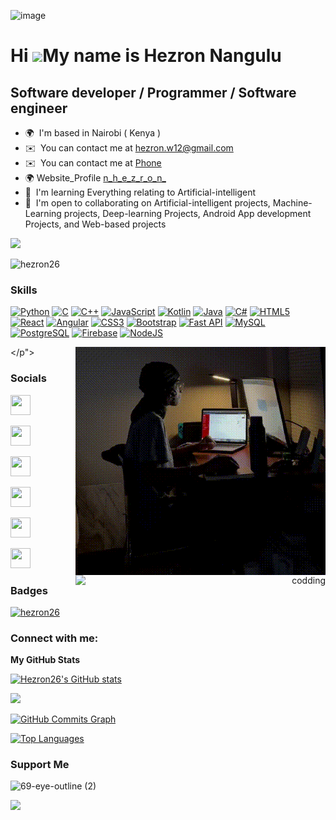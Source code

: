 ![image](https://user-images.githubusercontent.com/55835551/226181615-2a038180-4c77-43dc-8fa1-1b3ea5eb97aa.png)


Hi ![](https://user-images.githubusercontent.com/18350557/176309783-0785949b-9127-417c-8b55-ab5a4333674e.gif)My name is Hezron Nangulu
======================================================================================================================================

Software developer / Programmer / Software engineer
-------------------------------------------

* 🌍  I'm based in Nairobi ( Kenya )
* ✉️  You can contact me at [hezron.w12@gmail.com](mailto:hezron.w12@gmail.com)
* ✉️  You can contact me at [ Phone ](https://wa.me/254714415034)
* 🌍    Website_Profile [n_h_e_z_r_o_n_](https://sites.google.com/view/zadhron/home)
* 🧠  I'm learning Everything relating to Artificial-intelligent
* 🤝  I'm open to collaborating on Artificial-intelligent projects, Machine-Learning projects, Deep-learning Projects, Android App development Projects, and Web-based projects

<a href="https://www.github.com/Hezron26" target="_blank" rel="noreferrer"><img
src="https://img.shields.io/github/followers/Hezron26?logo=github&style=for-the-badge&color=facc15&labelColor=181824" /></a>
<p align="left"> <img src="https://komarev.com/ghpvc/?username=hezron26&label=Profile%20views&color=0e75b6&style=flat" alt="hezron26" /> </p>









### Skills


<p align="left">
<a href="https://www.python.org/" target="_blank" rel="noreferrer"><img src="https://raw.githubusercontent.com/danielcranney/readme-generator/main/public/icons/skills/python-colored.svg" width="36" height="36" alt="Python" /></a>   
<a href="https://docs.microsoft.com/en-us/cpp/?view=msvc-170" target="_blank" rel="noreferrer"><img src="https://raw.githubusercontent.com/danielcranney/readme-generator/main/public/icons/skills/c-colored.svg" width="36" height="36" alt="C" /></a>   
<a href="https://docs.microsoft.com/en-us/cpp/?view=msvc-170" target="_blank" rel="noreferrer"><img src="https://raw.githubusercontent.com/danielcranney/readme-generator/main/public/icons/skills/cplusplus-colored.svg" width="36" height="36" alt="C++" /></a>   
<a href="https://developer.mozilla.org/en-US/docs/Web/JavaScript" target="_blank" rel="noreferrer"><img src="https://raw.githubusercontent.com/danielcranney/readme-generator/main/public/icons/skills/javascript-colored.svg" width="36" height="36" alt="JavaScript" /></a>   
<a href="https://kotlinlang.org/" target="_blank" rel="noreferrer"><img src="https://raw.githubusercontent.com/danielcranney/readme-generator/main/public/icons/skills/kotlin-colored.svg" width="36" height="36" alt="Kotlin" /></a>   
<a href="https://www.oracle.com/java/" target="_blank" rel="noreferrer"><img src="https://raw.githubusercontent.com/danielcranney/readme-generator/main/public/icons/skills/java-colored.svg" width="36" height="36" alt="Java" /></a>   
<a href="https://docs.microsoft.com/en-us/dotnet/csharp/" target="_blank" rel="noreferrer"><img src="https://raw.githubusercontent.com/danielcranney/readme-generator/main/public/icons/skills/csharp-colored.svg" width="36" height="36" alt="C#" /></a>   
<a href="https://developer.mozilla.org/en-US/docs/Glossary/HTML5" target="_blank" rel="noreferrer"><img src="https://raw.githubusercontent.com/danielcranney/readme-generator/main/public/icons/skills/html5-colored.svg" width="36" height="36" alt="HTML5" /></a>   
<a href="https://reactjs.org/" target="_blank" rel="noreferrer"><img src="https://raw.githubusercontent.com/danielcranney/readme-generator/main/public/icons/skills/react-colored.svg" width="36" height="36" alt="React" /></a>   
<a href="https://angular.io/" target="_blank" rel="noreferrer"><img src="https://raw.githubusercontent.com/danielcranney/readme-generator/main/public/icons/skills/angularjs-colored.svg" width="36" height="36" alt="Angular" /></a>
<a href="https://www.w3.org/TR/CSS/#css" target="_blank" rel="noreferrer"><img src="https://raw.githubusercontent.com/danielcranney/readme-generator/main/public/icons/skills/css3-colored.svg" width="36" height="36" alt="CSS3" /></a>   
<a href="https://getbootstrap.com/" target="_blank" rel="noreferrer"><img src="https://raw.githubusercontent.com/danielcranney/readme-generator/main/public/icons/skills/bootstrap-colored.svg" width="36" height="36" alt="Bootstrap" /></a>   
<a href="https://fastapi.tiangolo.com/" target="_blank" rel="noreferrer"><img src="https://raw.githubusercontent.com/danielcranney/readme-generator/main/public/icons/skills/fastapi-colored.svg" width="36" height="36" alt="Fast API" /></a>   
<a href="https://www.mysql.com/" target="_blank" rel="noreferrer"><img src="https://raw.githubusercontent.com/danielcranney/readme-generator/main/public/icons/skills/mysql-colored.svg" width="36" height="36" alt="MySQL" /></a>   
<a href="https://www.postgresql.org/" target="_blank" rel="noreferrer"><img src="https://raw.githubusercontent.com/danielcranney/readme-generator/main/public/icons/skills/postgresql-colored.svg" width="36" height="36" alt="PostgreSQL" /></a>   
<a href="https://firebase.google.com/" target="_blank" rel="noreferrer"><img src="https://raw.githubusercontent.com/danielcranney/readme-generator/main/public/icons/skills/firebase-colored.svg" width="36" height="36" alt="Firebase" /></a>   
<a href="https://nodejs.org/en/" target="_blank" rel="noreferrer"><img src="https://raw.githubusercontent.com/danielcranney/readme-generator/main/public/icons/skills/nodejs-colored.svg" width="36" height="36" alt="NodeJS" /></a>   
</p>

<p align="right">
<img align='right' alt='codding' width='400' src="https://github.com/Hezron26/assets/blob/main/3467.gif" >
<img align='right' alt='codding' width='400' src="(https://user-images.githubusercontent.com/55835551/226182355-3e69dcff-ea2a-4d72-a990-791d37793d69.png" >


</p">


### Socials

<p align="left">
  
<a href="https://www.github.com/Hezron26" target="_blank" rel="noreferrer"><img src="https://raw.githubusercontent.com/danielcranney/readme-generator/main/public/icons/socials/github.svg" width="32" height="32" /></a>
  
<a href="http://www.instagram.com/n_h_e_z_r_o_n_" target="_blank" rel="noreferrer"><img src="https://raw.githubusercontent.com/danielcranney/readme-generator/main/public/icons/socials/instagram.svg" width="32" height="32" /></a>
  
<a href="https://www.linkedin.com/in/nangulu-hezron-wekesa-b58583216" target="_blank" rel="noreferrer"><img src="https://raw.githubusercontent.com/danielcranney/readme-generator/main/public/icons/socials/linkedin.svg" width="32" height="32" /></a>
  
<a href="https://wa.me/254714415034" target="_blank" rel="noreferrer"><img src="https://raw.githubusercontent.com/danielcranney/readme-generator/main/public/icons/socials/rss.svg" width="32" height="32" /></a> 
  
<a href="https://www.stackoverflow.com/users/20602532/nangulu-hezron-wekesa" target="_blank" rel="noreferrer"><img src="https://raw.githubusercontent.com/danielcranney/readme-generator/main/public/icons/socials/stackoverflow.svg" width="32" height="32" /></a>
  
<a href="https://www.youtube.com/c/@hezron_na" target="_blank" rel="noreferrer"><img src="https://raw.githubusercontent.com/danielcranney/readme-generator/main/public/icons/socials/youtube.svg" width="32" height="32" /></a>
  
</p>




### Badges
<p align="left"> <a href="https://github.com/ryo-ma/github-profile-trophy"><img src="https://github-profile-trophy.vercel.app/?username=hezron26" alt="hezron26" /></a> </p>

<h3 align="left">Connect with me:</h3>
<p align="left">
</p>





<b>My GitHub Stats</b>

<a href="http://www.github.com/Hezron26"><img src="https://github-readme-stats.vercel.app/api?username=Hezron26&show_icons=true&hide=&count_private=true&title_color=22c55e&text_color=ffffff&icon_color=facc15&bg_color=181824&hide_border=true&show_icons=true" alt="Hezron26's GitHub stats" /></a>

<a href="http://www.github.com/Hezron26"><img src="https://github-readme-streak-stats.herokuapp.com/?user=Hezron26&stroke=ffffff&background=181824&ring=22c55e&fire=22c55e&currStreakNum=ffffff&currStreakLabel=22c55e&sideNums=ffffff&sideLabels=ffffff&dates=ffffff&hide_border=true" /></a>

<a href="http://www.github.com/Hezron26"><img src="https://github-readme-activity-graph.cyclic.app/graph?username=Hezron26&bg_color=181824&color=ffffff&line=facc15&point=ffffff&area_color=181824&area=true&hide_border=true&custom_title=GitHub%20Commits%20Graph" alt="GitHub Commits Graph" /></a>

<a href="https://github.com/Hezron26" align="left"><img src="https://github-readme-stats.vercel.app/api/top-langs/?username=Hezron26&langs_count=10&title_color=22c55e&text_color=ffffff&icon_color=facc15&bg_color=181824&hide_border=true&locale=en&custom_title=Top%20%Languages" alt="Top Languages" /></a>

### Support Me

![69-eye-outline (2)](https://user-images.githubusercontent.com/55835551/215277330-e453ba88-4bd7-4200-9444-1ca2c8eec396.gif)


<a href="https://www.buymeacoffee.com/hezronna"><img src="https://cdn.buymeacoffee.com/buttons/v2/default-yellow.png" width="200" /></a>




